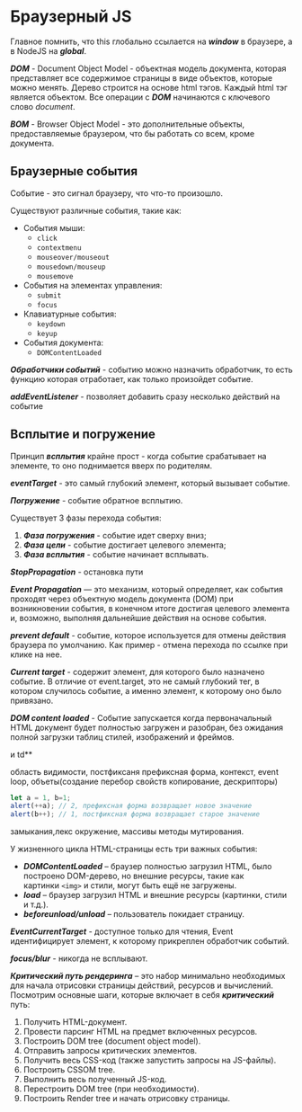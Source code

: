 # Браузерный JS

Главное помнить, что this глобально ссылается на **_window_** в браузере, а в NodeJS на **_global_**.

**_DOM_** - Document Object Model - объектная модель документа, которая представляет все содержимое страницы в виде объектов, которые можно менять. Дерево строится на основе html тэгов. Каждый html тэг является объектом. Все операции с **_DOM_** начинаются с ключевого слово _document_.

**_BOM_** - Browser Object Model - это дополнительные объекты, предоставляемые браузером, что бы работать со всем, кроме документа.

## Браузерные события

Событие - это сигнал браузеру, что что-то произошло.

Существуют различные события, такие как:

- События мыши:
    - `click`
    - `contextmenu`
    - `mouseover/mouseout`
    - `mousedown/mouseup`
    - `mousemove`
- События на элементах управления:
    - `submit`
    - `focus`
- Клавиатурные события:
    - `keydown`
    - `keyup`
- События документа:
    - `DOMContentLoaded`

**_Обработчики событий_** - событию можно назначить обработчик, то есть функцию которая отработает, как только произойдет событие.

**_addEventListener_** - позволяет добавить сразу несколько действий на событие

## Всплытие и погружение

Принцип **_всплытия_** крайне прост - когда событие срабатывает на элементе, то оно поднимается вверх по родителям.

**_eventTarget_** - это самый глубокий элемент, который вызывает событие.

**_Погружение_** - событие обратное всплытию.

Существует 3 фазы перехода события:

1. **_Фаза погружения_** - событие идет сверху вниз;
2. **_Фаза цели_** - событие достигает целевого элемента;
3. **_Фаза всплытия_** - событие начинает всплывать.

***StopPropagation*** - остановка пути

**_Event Propagation_** — это механизм, который определяет, как события проходят через объектную модель документа (DOM) при возникновении события, в конечном итоге достигая целевого элемента и, возможно, выполняя дальнейшие действия на основе события.

**_prevent default_** - событие, которое используется для отмены действия браузера по умолчанию. Как пример - отмена перехода по ссылке при клике на нее.

**_Current target_** - содержит элемент, для которого было назначено событие. В отличие от event.target, это не самый глубокий тег, в котором случилось событие, а именно элемент, к которому оно было привязано.

**_DOM content loaded_** - Событие запускается когда первоначальный HTML документ будет полностью загружен и разобран, без ожидания полной загрузки таблиц стилей, изображений и фреймов.

и td\*\*

область видимости, постфиксаня префиксная форма, контекст, event loop, объеты(создание перебор свойств копирование, дескрипторы)

```Javascript
let a = 1, b=1;
alert(++a); // 2, префиксная форма возвращает новое значение
alert(b++); // 1, постфиксная форма возвращает старое значение
```

замыкания,лекс окружение, массивы методы мутирования.

У жизненного цикла HTML-страницы есть три важных события:

- **_DOMContentLoaded_** – браузер полностью загрузил HTML, было построено DOM-дерево, но внешние ресурсы, такие как картинки `<img>` и стили, могут быть ещё не загружены.
- **_load_** – браузер загрузил HTML и внешние ресурсы (картинки, стили и т.д.).
- **_beforeunload/unload_** – пользователь покидает страницу.

**_EventCurrentTarget_** - доступное только для чтения, Event идентифицирует элемент, к которому прикреплен обработчик событий.

**_focus/blur_** - никогда не всплывают.

**_Критический путь рендеринга_** – это набор минимально необходимых для начала отрисовки страницы действий, ресурсов и вычислений.
Посмотрим основные шаги, которые включает в себя **_критический_** путь:

1. Получить HTML-документ.
2. Провести парсинг HTML на предмет включенных ресурсов.
3. Построить DOM tree (document object model).
4. Отправить запросы критических элементов.
5. Получить весь CSS-код (также запустить запросы на JS-файлы).
6. Построить CSSOM tree.
7. Выполнить весь полученный JS-код.
8. Перестроить DOM tree (при необходимости).
9. Построить Render tree и начать отрисовку страницы.
